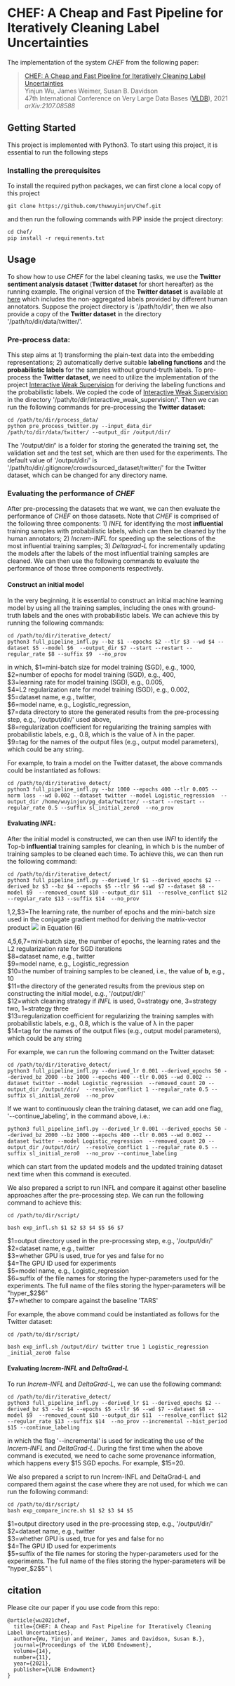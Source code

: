 # CHEF: A Cheap and Fast Pipeline for Iteratively Cleaning Label Uncertainties 
The implementation of the system *CHEF* from the following paper:

> [CHEF: A Cheap and Fast Pipeline for Iteratively Cleaning Label Uncertainties](https://arxiv.org/abs/2107.08588)\
Yinjun Wu, James Weimer, Susan B. Davidson\
47th International Conference on Very Large Data Bases ([VLDB](https://https://vldb.org/2021/)), 2021\
_arXiv:2107.08588_


## Getting Started
This project is implemented with Python3. To start using this project, it is essential to run the following steps

### Installing the prerequisites
To install the required python packages, we can first clone a local copy of this project
```
git clone https://github.com/thuwuyinjun/Chef.git
```
and then run the following commands with PIP inside the project directory:
```
cd Chef/
pip install -r requirements.txt
```

## Usage
To show how to use *CHEF* for the label cleaning tasks, we use the **Twitter sentiment analysis dataset** (**Twitter dataset** for short hereafter) as the running example. The original version of the **Twitter dataset** is available at [here](https://github.com/naimulhuq/Capstone/blob/master/Data/Airline-Full-Non-Ag-DFE-Sentiment%20(raw%20data).csv) which includes the non-aggregated labels provided by different human annotators. Suppose the project directory is '/path/to/dir', then we also provide a copy of the **Twitter dataset** in the directory '/path/to/dir/data/twitter/'.

### Pre-process data:
This step aims at 1) transforming the plain-text data into the embedding representations; 2) automatically derive suitable **labeling functions** and the **probabilistic labels** for the samples without ground-truth labels. To pre-process the **Twitter dataset**, we need to utilize the implementation of the project [Interactive Weak Supervision](https://github.com/benbo/interactive-weak-supervision) for deriving the labeling functions and the probabilistic labels. We copied the code of [Interactive Weak Supervision](https://github.com/benbo/interactive-weak-supervision) in the directory '/path/to/dir/interactive_weak_supervision/'. Then we can run the following commands for pre-processing the **Twitter dataset**:

```
cd /path/to/dir/process_data/
python pre_process_twitter.py --input_data_dir /path/to/dir/data/twitter/ --output_dir /output/dir/
```

The '/output/dir/' is a folder for storing the generated the training set, the validation set and the test set, which are then used for the experiments. The default value of '/output/dir/' is '/path/to/dir/.gitignore/crowdsourced_dataset/twitter/' for the Twitter dataset, which can be changed for any directory name.

### Evaluating the performance of *CHEF*

After pre-processing the datasets that we want, we can then evaluate the performance of *CHEF* on those datasets. Note that *CHEF* is comprised of the following three components: 1) *INFL* for identifying the most **influential** training samples with probabilistic labels, which can then be cleaned by the human annotators; 2) *Increm-INFL* for speeding up the selections of the most influential training samples; 3) *Deltagrad-L* for incrementally updating the models after the labels of the most influential training samples are cleaned. We can then use the following commands to evaluate the performance of those three components respectively.

#### Construct an initial model
In the very beginning, it is essential to construct an initial machine learning model by using all the training samples, including the ones with ground-truth labels and the ones with probabilistic labels. We can achieve this by running the following commands:
```
cd /path/to/dir/iterative_detect/
python3 full_pipeline_infl.py --bz $1 --epochs $2 --tlr $3 --wd $4 --dataset $5 --model $6  --output_dir $7 --start --restart --regular_rate $8 --suffix $9  --no_prov
```
in which, 
$1=mini-batch size for model training (SGD), e.g., 1000,\
$2=number of epochs for model training (SGD), e.g., 400,\
$3=learning rate for model training (SGD), e.g., 0.005,\
$4=L2 regularization rate for model training (SGD), e.g., 0.002,\
$5=dataset name, e.g., twitter,\
$6=model name, e.g., Logistic_regression,\
$7=data directory to store the generated results from the pre-processing step, e.g., '/output/dir/' used above,\
$8=regularization coefficient for regularizing the training samples with probabilistic labels, e.g., 0.8, which is the value of &lambda; in the paper.\
$9=tag for the names of the output files (e.g., output model parameters), which could be any string.

For example, to train a model on the Twitter dataset, the above commands could be instantiated as follows:

```
cd /path/to/dir/iterative_detect/
python3 full_pipeline_infl.py --bz 1000 --epochs 400 --tlr 0.005 --norm loss --wd 0.002 --dataset twitter --model Logistic_regression  --output_dir /home/wuyinjun/pg_data/twitter/ --start --restart --regular_rate 0.5 --suffix sl_initial_zero0  --no_prov
```





#### Evaluating *INFL*:

After the initial model is constructed, we can then use *INFl* to identify the Top-b **influential** training samples for cleaning, in which b is the number of training samples to be cleaned each time. To achieve this, we can then run the following command:


```
cd /path/to/dir/iterative_detect/
python3 full_pipeline_infl.py --derived_lr $1 --derived_epochs $2 --derived_bz $3 --bz $4 --epochs $5 --tlr $6 --wd $7 --dataset $8 --model $9  --removed_count $10 --output_dir $11  --resolve_conflict $12 --regular_rate $13 --suffix $14  --no_prov
```

$1,$2,$3=The learning rate, the number of epochs and the mini-batch size used in the conjugate gradient method for deriving the matrix-vector product <img src="https://render.githubusercontent.com/render/math?math=\nabla_{\textbf{w}} F(\textbf{w},\mathcal{Z}_{\text{val}})^\top \textbf{H}^{-1}(\textbf{w})"> in Equation (6)


$4,$5,$6,$7=mini-batch size, the number of epochs, the learning rates and the L2 regularization rate for SGD iterations\
$8=dataset name, e.g., twitter\
$9=model name, e.g., Logistic_regression\
$10=the number of training samples to be cleaned, i.e., the value of **b**, e.g., 10\
$11=the directory of the generated results from the previous step on constructing the initial model, e.g., '/output/dir/'\
$12=which cleaning strategy if *INFL* is used, 0=strategy one, 3=strategy two, 1=strategy three\
$13=regularization coefficient for regularizing the training samples with probabilistic labels, e.g., 0.8, which is the value of &lambda; in the paper\
$14=tag for the names of the output files (e.g., output model parameters), which could be any string


For example, we can run the following command on the Twitter dataset:

```
cd /path/to/dir/iterative_detect/
python3 full_pipeline_infl.py --derived_lr 0.001 --derived_epochs 50 --derived_bz 2000 --bz 1000 --epochs 400 --tlr 0.005 --wd 0.002 --dataset twitter --model Logistic_regression  --removed_count 20 --output_dir /output/dir/  --resolve_conflict 1 --regular_rate 0.5 --suffix sl_initial_zero0  --no_prov
```

If we want to continuously clean the training dataset, we can add one flag, '--continue_labeling', in the command above, i.e.:
```
python3 full_pipeline_infl.py --derived_lr 0.001 --derived_epochs 50 --derived_bz 2000 --bz 1000 --epochs 400 --tlr 0.005 --wd 0.002 --dataset twitter --model Logistic_regression  --removed_count 20 --output_dir /output/dir/  --resolve_conflict 1 --regular_rate 0.5 --suffix sl_initial_zero0  --no_prov --continue_labeling
```

which can start from the updated models and the updated training dataset next time when this command is executed. 



We also prepared a script to run INFL and compare it against other baseline approaches after the pre-processing step. We can run the following command to achieve this:

```
cd /path/to/dir/script/

bash exp_infl.sh $1 $2 $3 $4 $5 $6 $7
```

$1=output directory used in the pre-processing step, e.g., '/output/dir/'\
$2=dataset name, e.g., twitter \
$3=whether GPU is used, true for yes and false for no \
$4=The GPU ID used for experiments \
$5=model name, e.g., Logistic_regression \
$6=suffix of the file names for storing the hyper-parameters used for the experiments. The full name of the files storing the hyper-parameters will be "hyper_$2$6" \
$7=whether to compare against the baseline 'TARS'


For example, the above command could be instantiated as follows for the Twitter dataset:

```
cd /path/to/dir/script/

bash exp_infl.sh /output/dir/ twitter true 1 Logistic_regression _initial_zero0 false
```



#### Evaluating *Increm-INFL* and *DeltaGrad-L*

To run *Increm-INFL* and *DeltaGrad-L*, we can use the following command:
```
cd /path/to/dir/iterative_detect/
python3 full_pipeline_infl.py --derived_lr $1 --derived_epochs $2 --derived_bz $3 --bz $4 --epochs $5 --tlr $6 --wd $7 --dataset $8 --model $9  --removed_count $10 --output_dir $11  --resolve_conflict $12 --regular_rate $13 --suffix $14  --no_prov --incremental --hist_period $15 --continue_labeling
```

in which the flag '--incremental' is used for indicating the use of the *Increm-INFL* and *DeltaGrad-L*. During the first time when the above command is executed, we need to cache some provenance information, which happens every $15 SGD epochs. For example, $15=20.


We also prepared a script to run Increm-INFL and DeltaGrad-L and compared them against the case where they are not used, for which we can run the following command:
```
cd /path/to/dir/script/
bash exp_compare_incre.sh $1 $2 $3 $4 $5
```

$1=output directory used in the pre-processing step, e.g., '/output/dir/'\
$2=dataset name, e.g., twitter \
$3=whether GPU is used, true for yes and false for no \
$4=The GPU ID used for experiments \
$5=suffix of the file names for storing the hyper-parameters used for the experiments. The full name of the files storing the hyper-parameters will be "hyper_$2$5" \









## citation
Please cite our paper if you use code from this repo:

```
@article{wu2021chef,
  title={CHEF: A Cheap and Fast Pipeline for Iteratively Cleaning Label Uncertainties},
  author={Wu, Yinjun and Weimer, James and Davidson, Susan B.},
  journal={Proceedings of the VLDB Endowment},
  volume={14},
  number={11},
  year={2021},
  publisher={VLDB Endowment}
}
```

